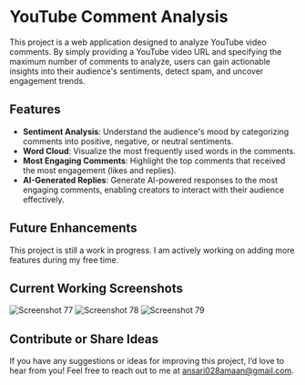 # YouTube Comment Analysis

This project is a web application designed to analyze YouTube video comments. By simply providing a YouTube video URL and specifying the maximum number of comments to analyze, users can gain actionable insights into their audience's sentiments, detect spam, and uncover engagement trends.

## Features

- **Sentiment Analysis**: Understand the audience's mood by categorizing comments into positive, negative, or neutral sentiments.
- **Word Cloud**: Visualize the most frequently used words in the comments.
- **Most Engaging Comments**: Highlight the top comments that received the most engagement (likes and replies).
- **AI-Generated Replies**: Generate AI-powered responses to the most engaging comments, enabling creators to interact with their audience effectively.

## Future Enhancements

This project is still a work in progress. I am actively working on adding more features during my free time.

## Current Working Screenshots

![Screenshot 77](screenshot/Screenshot_77.png)
![Screenshot 78](screenshot/Screenshot_78.png)
![Screenshot 79](screenshot/Screenshot_79.png)

## Contribute or Share Ideas

If you have any suggestions or ideas for improving this project, I’d love to hear from you! Feel free to reach out to me at [ansari028amaan@gmail.com](mailto:ansari028amaan@gmail.com).
